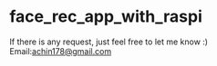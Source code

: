 # face_rec_app_with_raspi
If there is any request, just feel free to let me know :) Email:achin178@gmail.com
